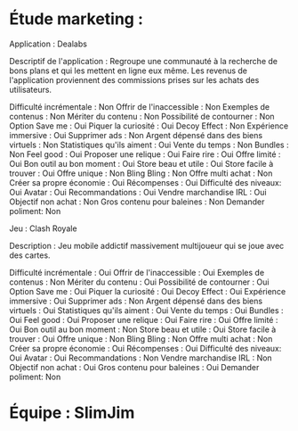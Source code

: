 # Étude marketing :

Application : Dealabs

Descriptif de l'application :
Regroupe une communauté à la recherche de bons plans et qui les mettent en ligne eux même.
Les revenus de l'application proviennent des commissions prises sur les achats des utilisateurs.

Difficulté incrémentale : Non
Offrir de l'inaccessible : Non
Exemples de contenus : Non
Mériter du contenu : Non
Possibilité de contourner : Non
Option Save me : Oui
Piquer la curiosité : Oui
Decoy Effect : Non
Expérience immersive : Oui
Supprimer ads : Non
Argent dépensé dans des biens virtuels : Non
Statistiques qu'ils aiment : Oui
Vente du temps : Non
Bundles : Non
Feel good : Oui
Proposer une relique : Oui
Faire rire : Oui
Offre limité : Oui
Bon outil au bon moment : Oui
Store beau et utile : Oui
Store facile à trouver : Oui
Offre unique : Non
Bling Bling : Non
Offre multi achat : Non
Créer sa propre économie : Oui
Récompenses : Oui
Difficulté des niveaux: Oui
Avatar : Oui
Recommandations : Oui
Vendre marchandise IRL : Oui
Objectif non achat : Non
Gros contenu pour baleines : Non
Demander poliment: Non



Jeu : Clash Royale

Description :
Jeu mobile addictif massivement multijoueur qui se joue avec des cartes.

Difficulté incrémentale : Oui
Offrir de l'inaccessible : Oui
Exemples de contenus : Non
Mériter du contenu : Oui
Possibilité de contourner : Oui
Option Save me : Oui
Piquer la curiosité : Oui
Decoy Effect : Oui
Expérience immersive : Oui
Supprimer ads : Non
Argent dépensé dans des biens virtuels : Oui
Statistiques qu'ils aiment : Oui
Vente du temps : Oui
Bundles : Oui
Feel good : Oui
Proposer une relique : Oui
Faire rire : Oui
Offre limité : Oui
Bon outil au bon moment : Non
Store beau et utile : Oui
Store facile à trouver : Oui
Offre unique : Non
Bling Bling : Non
Offre multi achat : Non
Créer sa propre économie : Oui
Récompenses : Oui
Difficulté des niveaux: Oui
Avatar : Oui
Recommandations : Non
Vendre marchandise IRL : Non
Objectif non achat : Oui
Gros contenu pour baleines : Oui
Demander poliment: Non


# Équipe : SlimJim

# 

